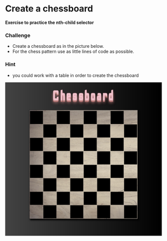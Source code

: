 # **Create a chessboard** 
**Exercise to practice the nth-child selector**



### Challenge

* Create a chessboard as in the picture below.
* For the chess pattern use as little lines of code as possible.

### Hint

* you could work with a table in order to create the chessboard


![mock](/img/chess.jpeg)